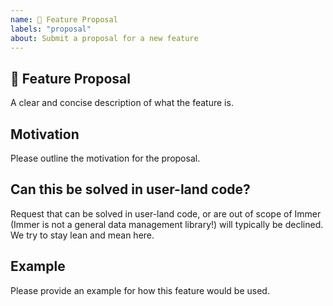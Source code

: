 ```yaml
---
name: 🚀 Feature Proposal
labels: "proposal"
about: Submit a proposal for a new feature
---
```


## 🚀 Feature Proposal

A clear and concise description of what the feature is.

## Motivation

Please outline the motivation for the proposal.

## Can this be solved in user-land code?

Request that can be solved in user-land code, or are out of scope of Immer (Immer is not a general data management library!) will typically be declined. We try to stay lean and mean here.

## Example

Please provide an example for how this feature would be used.
